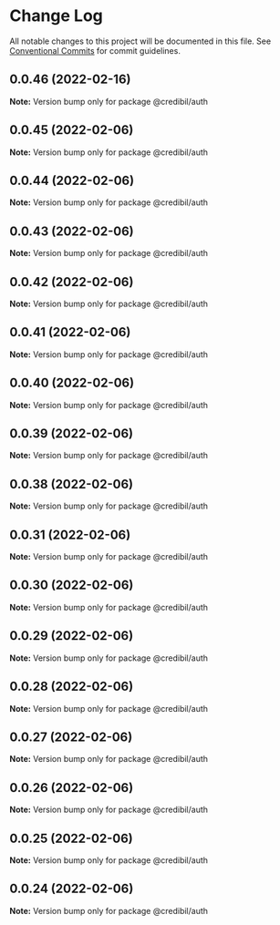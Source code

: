 # Change Log

All notable changes to this project will be documented in this file.
See [Conventional Commits](https://conventionalcommits.org) for commit guidelines.

## 0.0.46 (2022-02-16)

**Note:** Version bump only for package @credibil/auth





## 0.0.45 (2022-02-06)

**Note:** Version bump only for package @credibil/auth





## 0.0.44 (2022-02-06)

**Note:** Version bump only for package @credibil/auth





## 0.0.43 (2022-02-06)

**Note:** Version bump only for package @credibil/auth





## 0.0.42 (2022-02-06)

**Note:** Version bump only for package @credibil/auth





## 0.0.41 (2022-02-06)

**Note:** Version bump only for package @credibil/auth





## 0.0.40 (2022-02-06)

**Note:** Version bump only for package @credibil/auth





## 0.0.39 (2022-02-06)

**Note:** Version bump only for package @credibil/auth





## 0.0.38 (2022-02-06)

**Note:** Version bump only for package @credibil/auth





## 0.0.31 (2022-02-06)

**Note:** Version bump only for package @credibil/auth





## 0.0.30 (2022-02-06)

**Note:** Version bump only for package @credibil/auth





## 0.0.29 (2022-02-06)

**Note:** Version bump only for package @credibil/auth





## 0.0.28 (2022-02-06)

**Note:** Version bump only for package @credibil/auth





## 0.0.27 (2022-02-06)

**Note:** Version bump only for package @credibil/auth





## 0.0.26 (2022-02-06)

**Note:** Version bump only for package @credibil/auth





## 0.0.25 (2022-02-06)

**Note:** Version bump only for package @credibil/auth





## 0.0.24 (2022-02-06)

**Note:** Version bump only for package @credibil/auth

